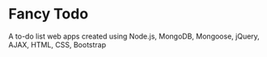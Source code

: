 # Fancy Todo

A to-do list web apps created using Node.js, MongoDB, Mongoose, jQuery, AJAX, HTML, CSS, Bootstrap
